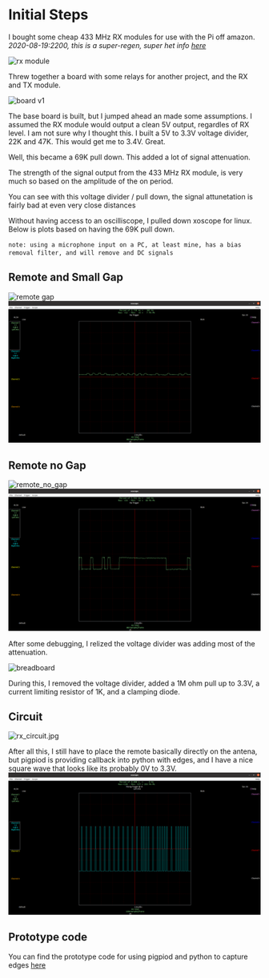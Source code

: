 # Initial Steps

I bought some cheap 433 MHz RX modules for use with the Pi off amazon. *2020-08-19:2200, this is a super-regen, super het info [here](../202008192200/update.md)*

![rx module](./images/433mhz_module_display.jpg)

Threw together a board with some relays for another project, and the RX and TX module.

![board v1](./images/relay_board_v1.jpg)

The base board is built, but I jumped ahead an made some assumptions.  I assumed the RX module would output a clean 5V output, regardles of RX level.  I am not sure why I thought this.  I built a 5V to 3.3V voltage divider, 22K and 47K.  This would get me to 3.4V.  Great.

Well, this became a 69K pull down.  This added a lot of signal attenuation.

The strength of the signal output from the 433 MHz RX module, is very much so based on the amplitude of the on period.

You can see with this voltage divider / pull down, the signal attunetation is fairly bad at even very close distances

Without having access to an oscilliscope, I pulled down xoscope for linux.  Below is plots based on having the 69K pull down.

```
note: using a microphone input on a PC, at least mine, has a bias removal filter, and will remove and DC signals
```

## Remote and Small Gap
![remote gap](./images/remote_gap.jpg)
![scope_gap](./images/remote_gap_scope.png)

## Remote no Gap
![remote_no_gap](./images/remote_no_gap.jpg)
![scope_no_gap](./images/remote_no_gap_scope.png)

After some debugging, I relized the voltage divider was adding most of the attenuation.

![breadboard](./images/breadboard.jpg)

During this, I removed the voltage divider, added a 1M ohm pull up to 3.3V, a current limiting resistor of 1K, and a clamping diode.

## Circuit
![rx_circuit.jpg](./images/circuit.jpg)

After all this, I still have to place the remote basically directly on the antena, but pigpiod is providing callback into python with edges, and I have a nice square wave that looks like its probably 0V to 3.3V.
![clean_wave.jpg](./images/clean_wave.png)

## Prototype code
You can find the prototype code for using pigpiod and python to capture edges [here](../../prototype/rx_test.py)
